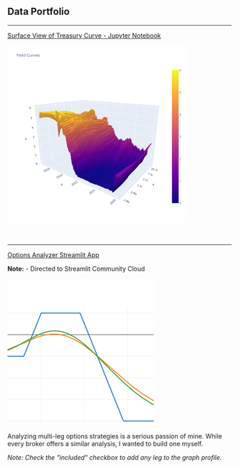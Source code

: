 ## Data Portfolio

<hr size ="2">

[Surface View of Treasury Curve - Jupyter Notebook](/t_curve.md)
<p><img src="images/T_Curve_2024.png" width="400" height="400" />
<p><img alt="" src="https://img.shields.io/badge/Python-white?logo=Python" />
  <img alt="" src="https://img.shields.io/badge/Pandas-blue?logo=pandas" />
  <img alt="" src="https://img.shields.io/badge/Plotly-grey?logo=Plotly" />

<!-- <img alt="" src="https://img.shields.io/badge/sklearn-white?logo=scikit-learn" /> -->
<!-- <img alt="" src="https://img.shields.io/badge/Google-white?logo=mlflow" /> -->



<!-- [Project 2 Title](/pdf/sample_presentation.pdf) -->
<!-- <img src="images/dummy_thumbnail.jpg?raw=true"/> -->

<hr>

[Options Analyzer Streamlit App](https://options-analyzer-app.streamlit.app/)

<p><strong>Note:</strong> - Directed to Streamlit Community Cloud</p>
<img src="images/52183258.png?raw=true"/>
<p> Analyzing multi-leg options strategies is a serious passion of mine.  While every broker offers a similar analysis, I wanted to build one myself.

_Note: Check the "included" checkbox to add any leg to the graph profile._
</p>
